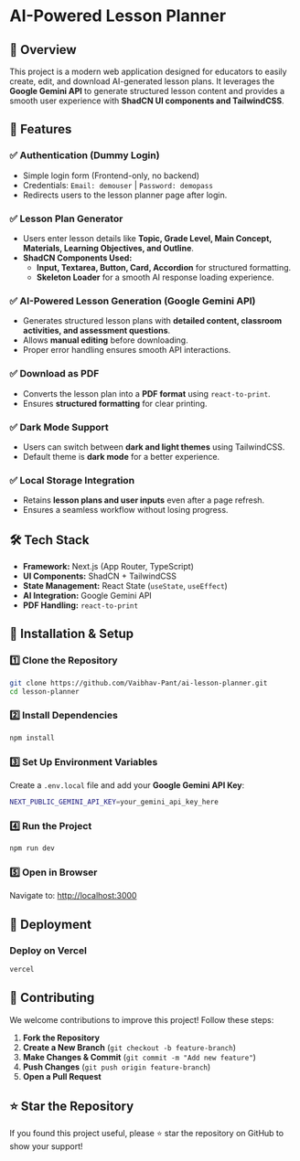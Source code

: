 # AI-Powered Lesson Planner

## 📌 Overview
This project is a modern web application designed for educators to easily create, edit, and download AI-generated lesson plans. It leverages the **Google Gemini API** to generate structured lesson content and provides a smooth user experience with **ShadCN UI components and TailwindCSS**.

## 🚀 Features
### ✅ **Authentication (Dummy Login)**
- Simple login form (Frontend-only, no backend)
- Credentials: `Email: demouser` | `Password: demopass`
- Redirects users to the lesson planner page after login.

### ✅ **Lesson Plan Generator**
- Users enter lesson details like **Topic, Grade Level, Main Concept, Materials, Learning Objectives, and Outline**.
- **ShadCN Components Used:**
  - **Input, Textarea, Button, Card, Accordion** for structured formatting.
  - **Skeleton Loader** for a smooth AI response loading experience.

### ✅ **AI-Powered Lesson Generation (Google Gemini API)**
- Generates structured lesson plans with **detailed content, classroom activities, and assessment questions**.
- Allows **manual editing** before downloading.
- Proper error handling ensures smooth API interactions.

### ✅ **Download as PDF**
- Converts the lesson plan into a **PDF format** using `react-to-print`.
- Ensures **structured formatting** for clear printing.

### ✅ **Dark Mode Support**
- Users can switch between **dark and light themes** using TailwindCSS.
- Default theme is **dark mode** for a better experience.

### ✅ **Local Storage Integration**
- Retains **lesson plans and user inputs** even after a page refresh.
- Ensures a seamless workflow without losing progress.

## 🛠️ Tech Stack
- **Framework:** Next.js (App Router, TypeScript)
- **UI Components:** ShadCN + TailwindCSS
- **State Management:** React State (`useState`, `useEffect`)
- **AI Integration:** Google Gemini API
- **PDF Handling:** `react-to-print`

## 📖 Installation & Setup
### 1️⃣ Clone the Repository
```sh
git clone https://github.com/Vaibhav-Pant/ai-lesson-planner.git
cd lesson-planner
```
### 2️⃣ Install Dependencies
```sh
npm install
```
### 3️⃣ Set Up Environment Variables
Create a `.env.local` file and add your **Google Gemini API Key**:
```sh
NEXT_PUBLIC_GEMINI_API_KEY=your_gemini_api_key_here
```
### 4️⃣ Run the Project
```sh
npm run dev
```
### 5️⃣ Open in Browser
Navigate to: [http://localhost:3000](http://localhost:3000)

## 🚀 Deployment
### **Deploy on Vercel**
```sh
vercel
```

## 🤝 Contributing
We welcome contributions to improve this project! Follow these steps:
1. **Fork the Repository**
2. **Create a New Branch** (`git checkout -b feature-branch`)
3. **Make Changes & Commit** (`git commit -m "Add new feature"`)
4. **Push Changes** (`git push origin feature-branch`)
5. **Open a Pull Request**

## ⭐ Star the Repository
If you found this project useful, please ⭐ star the repository on GitHub to show your support!
